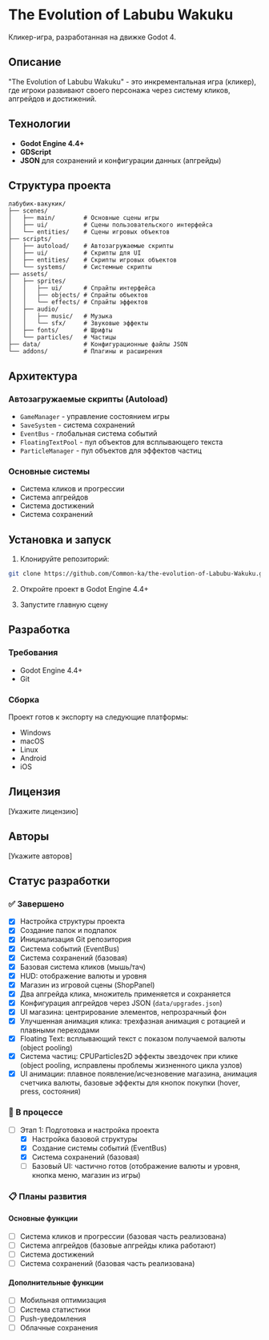 # The Evolution of Labubu Wakuku

Кликер-игра, разработанная на движке Godot 4.

## Описание

"The Evolution of Labubu Wakuku" - это инкрементальная игра (кликер), где игроки развивают своего персонажа через систему кликов, апгрейдов и достижений.

## Технологии

- **Godot Engine 4.4+**
- **GDScript**
- **JSON** для сохранений и конфигурации данных (апгрейды)

## Структура проекта

```
лабубик-вакукик/
├── scenes/
│   ├── main/        # Основные сцены игры
│   ├── ui/          # Сцены пользовательского интерфейса
│   └── entities/    # Сцены игровых объектов
├── scripts/
│   ├── autoload/    # Автозагружаемые скрипты
│   ├── ui/          # Скрипты для UI
│   ├── entities/    # Скрипты игровых объектов
│   └── systems/     # Системные скрипты
├── assets/
│   ├── sprites/
│   │   ├── ui/      # Спрайты интерфейса
│   │   ├── objects/ # Спрайты объектов
│   │   └── effects/ # Спрайты эффектов
│   ├── audio/
│   │   ├── music/   # Музыка
│   │   └── sfx/     # Звуковые эффекты
│   ├── fonts/       # Шрифты
│   └── particles/   # Частицы
├── data/            # Конфигурационные файлы JSON
└── addons/          # Плагины и расширения
```

## Архитектура

### Автозагружаемые скрипты (Autoload)
- `GameManager` - управление состоянием игры
- `SaveSystem` - система сохранений
- `EventBus` - глобальная система событий
- `FloatingTextPool` - пул объектов для всплывающего текста
- `ParticleManager` - пул объектов для эффектов частиц

### Основные системы
- Система кликов и прогрессии
- Система апгрейдов
- Система достижений
- Система сохранений

## Установка и запуск

1. Клонируйте репозиторий:
```bash
git clone https://github.com/Common-ka/the-evolution-of-Labubu-Wakuku.git
```

2. Откройте проект в Godot Engine 4.4+

3. Запустите главную сцену

## Разработка

### Требования
- Godot Engine 4.4+
- Git

### Сборка
Проект готов к экспорту на следующие платформы:
- Windows
- macOS
- Linux
- Android
- iOS

## Лицензия

[Укажите лицензию]

## Авторы

[Укажите авторов]

## Статус разработки

### ✅ Завершено
- [x] Настройка структуры проекта
- [x] Создание папок и подпапок
- [x] Инициализация Git репозитория
- [x] Система событий (EventBus)
- [x] Система сохранений (базовая)
- [x] Базовая система кликов (мышь/тач)
- [x] HUD: отображение валюты и уровня
- [x] Магазин из игровой сцены (ShopPanel)
- [x] Два апгрейда клика, множитель применяется и сохраняется
- [x] Конфигурация апгрейдов через JSON (`data/upgrades.json`)
- [x] UI магазина: центрирование элементов, непрозрачный фон
- [x] Улучшенная анимация клика: трехфазная анимация с ротацией и плавными переходами
- [x] Floating Text: всплывающий текст с показом получаемой валюты (object pooling)
- [x] Система частиц: CPUParticles2D эффекты звездочек при клике (object pooling, исправлены проблемы жизненного цикла узлов)
- [x] UI анимации: плавное появление/исчезновение магазина, анимация счетчика валюты, базовые эффекты для кнопок покупки (hover, press, состояния)

### 🔄 В процессе
- [ ] Этап 1: Подготовка и настройка проекта
  - [x] Настройка базовой структуры
  - [x] Создание системы событий (EventBus)
  - [x] Система сохранений (базовая)
  - [ ] Базовый UI: частично готов (отображение валюты и уровня, кнопка меню, магазин из игры)

### 📋 Планы развития

#### Основные функции
- [ ] Система кликов и прогрессии (базовая часть реализована)
- [ ] Система апгрейдов (базовые апгрейды клика работают)
- [ ] Система достижений
- [ ] Система сохранений (базовая часть реализована)

#### Дополнительные функции
- [ ] Мобильная оптимизация
- [ ] Система статистики
- [ ] Push-уведомления
- [ ] Облачные сохранения
